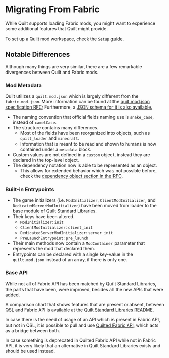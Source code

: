 # Migrating From Fabric

While Quilt supports loading Fabric mods, you might want to experience some additional features that Quilt might
provide.

To set up a Quilt mod workspace, check the [`Setup` guide](./setup).

## Notable Differences

Although many things are very similar, there are a few remarkable divergences between Quilt and Fabric mods.

### Mod Metadata

Quilt utilizes a `quilt.mod.json` which is largely different from the `fabric.mod.json`.
More information can be found at the [quilt.mod.json specification RFC](https://github.com/QuiltMC/rfcs/blob/main/specification/0002-quilt.mod.json.md);
Furthermore, a [JSON schema for it is also available.](https://raw.githubusercontent.com/QuiltMC/quilt-json-schemas/main/quilt.mod.json/schemas/main.json)

- The naming convention that official fields naming use is `snake_case`, instead of `camelCase`.
- The structure contains many differences.
    - Most of the fields have been reorganized into objects, such as `quilt_loader` and `minecraft`.
    - Information that is meant to be read and shown to humans is now contained under a `metadata` block.
- Custom values are not defined in a `custom` object, instead they are declared in the top-level object.
- The dependency notation now is able to be represented as an object.
    - This allows for extended behavior which was not possible before, check the [dependency object section in the RFC](https://github.com/QuiltMC/rfcs/blob/main/specification/0002-quilt.mod.json.md#dependency-objects).

### Built-in Entrypoints

- The game initializers (i.e. `ModInitializer`, `ClientModInitializer`, and `DedicatedServerModInitializer`) have been moved from loader to the base module of Quilt Standard Libraries.
- Their keys have been altered.
    - `ModInitializer`: `init`
    - `ClientModInitializer`: `client_init`
    - `DedicatedServerModInitializer`: `server_init`
    - `PreLaunchEntrypoint`: `pre_launch`
- Their main methods now contain a `ModContainer` parameter that represents the mod that declared them.
- Entrypoints can be declared with a single key-value in the `quilt.mod.json` instead of an array, if there is only one.

### Base API

While not all of Fabric API has been matched by Quilt Standard Libraries, the parts that have been, were improved, besides
all the new APIs that were added.

A comparison chart that shows features that are present or absent, between QSL and Fabric API is available at the [Quilt
Standard Libraries README](https://github.com/QuiltMC/quilt-standard-libraries/blob/1.19/README.md#features).

In case there is the need of usage of an API which is present in Fabric API, but not in QSL, it is possible to pull and
use [Quilted Fabric API](https://github.com/QuiltMC/quilted-fabric-api), which acts as a bridge between both.

In case something is deprecated in Quilted Fabric API while not in Fabric API, it is very likely that
an alternative in Quilt Standard Libraries exists and should be used instead.
